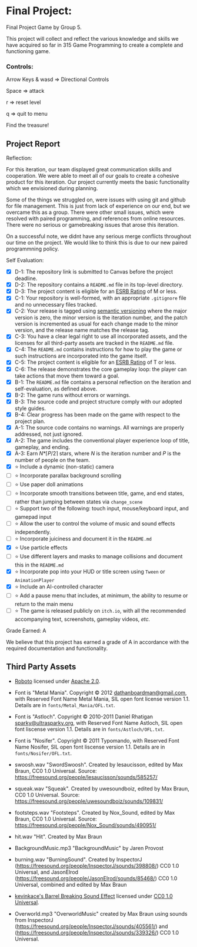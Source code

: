 # Final Project: 
Final Project Game by Group 5.

This project will collect and reflect the various knowledge and skills we have acquired so far in 315 Game Programming to create a complete and functioning game.

### Controls:
Arrow Keys & wasd => Directional Controls

Space => attack

r => reset level

q => quit to menu

Find the treasure!


## Project Report

Reflection:

For this iteration, our team displayed great communication skills and cooperation. We were able to meet all of our goals to create a cohesive product for this iteration. Our project currently meets the basic functionality which we envisioned during planning.

Some of the things we struggled on, were issues with using git and github for file management. This is just from lack of experience on our end, but we overcame this as a group. There were other small issues, which were resolved with paired programming, and references from online resources. There were no serious or gamebreaking issues that arose this iteration.

On a successful note, we didnt have any serious merge conflicts throughout our time on the project. We would like to think this is due to our new paired programmning policy.

Self Evaluation:
- [X] D-1: The repository link is submitted to Canvas before the project deadline.
- [X] D-2: The repository contains a <code>README.md</code> file in its top-level directory.
- [X] D-3: The project content is eligible for an <a href="https://www.esrb.org/ratings-guide/">ESRB Rating</a> of M or less.
- [X] C-1: Your repository is well-formed, with an appropriate <code>.gitignore</code> file and no unnecessary files tracked.
- [X] C-2: Your release is tagged using <a href="https://semver.org/">semantic versioning</a> where the major version is zero, the minor version is the iteration number, and the patch version is incremented as usual for each change made to the minor version, and the release name matches the release tag.
- [X] C-3: You have a clear legal right to use all incorporated assets, and the licenses for all third-party assets are tracked in the <code>README.md</code> file.
- [X] C-4: The <code>README.md</code> contains instructions for how to play the game or such instructions are incorporated into the game itself.
- [X] C-5: The project content is eligible for an <a href="https://www.esrb.org/ratings-guide/">ESRB Rating</a> of T or less.
- [X] C-6: The release demonstrates the core gameplay loop: the player can take actions that move them toward a goal.
- [X] B-1: The <code>README.md</code> file contains a personal reflection on the iteration and self-evaluation, as defined above.
- [X] B-2: The game runs without errors or warnings.
- [X] B-3: The source code and project structure comply with our adopted style guides.
- [X] B-4: Clear progress has been made on the game with respect to the project plan.
- [X] A-1: The source code contains no warnings. All warnings are properly addressed, not just ignored.
- [X] A-2: The game includes the conventional player experience loop of title, gameplay, and ending.
- [X] A-3: Earn <em>N</em>*&lceil;<em>P</em>/2&rceil; stars, where <em>N</em> is the iteration number and <em>P</em> is the number of people on the team.
- [X] ⭐ Include a dynamic (non-static) camera
- [ ] ⭐ Incorporate parallax background scrolling
- [ ] ⭐ Use paper doll animations
- [ ] ⭐ Incorporate smooth transitions between title, game, and end states, rather than jumping between states via <code>change_scene</code>
- [ ] ⭐ Support two of the following: touch input, mouse/keyboard input, and gamepad input
- [ ] ⭐ Allow the user to control the volume of music and sound effects independently.
- [ ] ⭐ Incorporate juiciness and document it in the <code>README.md</code>
- [x] ⭐ Use particle effects
- [ ] ⭐ Use different layers and masks to manage collisions and document this in the <code>README.md</code>
- [X] ⭐ Incorporate pop into your HUD or title screen using <code>Tween</code> or <code>AnimationPlayer</code>
- [X] ⭐ Include an AI-controlled character
- [ ] ⭐ Add a pause menu that includes, at minimum, the ability to resume or return to the main menu
- [ ] ⭐ The game is released publicly on <code>itch.io</code>, with all the recommended accompanying text, screenshots, gameplay videos, <i>etc.</i>

Grade Earned: A

We believe that this project has earned a grade of A in accordance with the required documentation and functionality.

## Third Party Assets

- [Roboto](https://fonts.google.com/specimen/Roboto) licensed under [Apache 2.0](http://www.apache.org/licenses/LICENSE-2.0).

- Font is "Metal Mania". Copyright &copy; 2012 <dathanboardman@gmail.com>, with Reserved Font Name Metal Mania, SIL open font license version 1.1. Details are in `fonts/Metal_Mania/OFL.txt`.

- Font is "Astloch". Copyright &copy; 2010-2011 Daniel Rhatigan <sparky@ultrasparky.org>, with Reserved Font Name Astloch, SIL open font liscense version 1.1. Details are in `fonts/Astloch/OFL.txt`.

- Font is "Nosifer". Copyright &copy; 2011 Typomando, with Reserved Font Name Nosifer, SIL open font liscense version 1.1. Details are in `fonts/Nosifer/OFL.txt`.

- swoosh.wav "SwordSwoosh". Created by lesaucisson, edited by Max Braun, CC0 1.0 Universal. Source: https://freesound.org/people/lesaucisson/sounds/585257/

- squeak.wav "Squeak". Created by uwesoundboiz, edited by Max Braun, CC0 1.0 Universal. Source: https://freesound.org/people/uwesoundboiz/sounds/109831/

- footsteps.wav "Footsteps". Created by Nox_Sound, edited by Max Braun, CC0 1.0 Universal. Source: https://freesound.org/people/Nox_Sound/sounds/490951/

- hit.wav "Hit". Created by Max Braun

- BackgroundMusic.mp3 "BackgroundMusic" by Jaren Provost

- burning.wav "BurningSound". Created by InspectorJ (https://freesound.org/people/InspectorJ/sounds/398808/) CC0 1.0 Universal, and JasonElrod (https://freesound.org/people/JasonElrod/sounds/85468/) CC0 1.0 Universal, combined and edited by Max Braun

- [kevinkace's Barrel Breaking Sound Effect](https://freesound.org/people/kevinkace/sounds/66772/) licensed under [CC0 1.0 Universal](https://creativecommons.org/publicdomain/zero/1.0/).

- Overworld.mp3 "OverworldMusic" created by Max Braun using sounds from InspectorJ (https://freesound.org/people/InspectorJ/sounds/405561/) and (https://freesound.org/people/InspectorJ/sounds/339326/) CC0 1.0 Universal.
